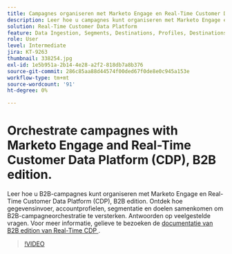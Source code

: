 ```yaml
---
title: Campagnes organiseren met Marketo Engage en Real-Time Customer Data Platform, B2B edition
description: Leer hoe u campagnes kunt organiseren met Marketo Engage en Real-Time Customer Data Platform (CDP), B2B edition.
solution: Real-Time Customer Data Platform
feature: Data Ingestion, Segments, Destinations, Profiles, Destinations
role: User
level: Intermediate
jira: KT-9263
thumbnail: 338254.jpg
exl-id: 1e5b951a-2b14-4e28-a2f2-818db7a8b376
source-git-commit: 286c85aa88d44574f00ded67f0de8e0c945a153e
workflow-type: tm+mt
source-wordcount: '91'
ht-degree: 0%

---
```


# Orchestrate campagnes with Marketo Engage and Real-Time Customer Data Platform (CDP), B2B edition.

Leer hoe u B2B-campagnes kunt organiseren met Marketo Engage en Real-Time Customer Data Platform (CDP), B2B edition. Ontdek hoe gegevensinvoer, accountprofielen, segmentatie en doelen samenkomen om B2B-campagneorchestratie te versterken. Antwoorden op veelgestelde vragen. Voor meer informatie, gelieve te bezoeken de [ documentatie van B2B edition van Real-Time CDP ](https://experienceleague.adobe.com/docs/experience-platform/rtcdp/b2b-overview.html?lang=nl-NL).

>[!VIDEO](https://video.tv.adobe.com/v/338254?learn=on&enablevpops)
